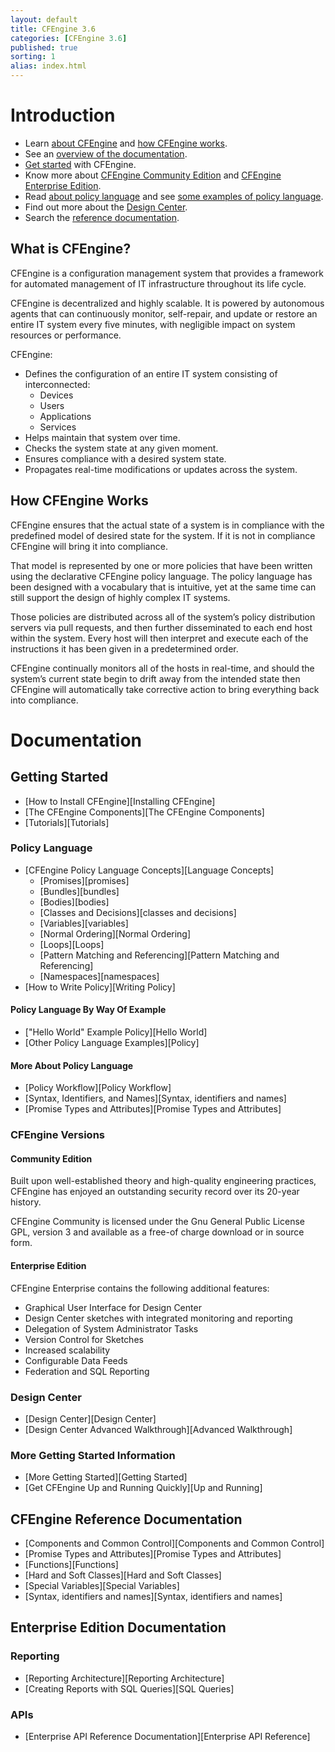 ```yaml
---
layout: default
title: CFEngine 3.6
categories: [CFEngine 3.6]
published: true
sorting: 1
alias: index.html
---
```


# Introduction

* Learn [about CFEngine](#what-is-cfengine) and [how CFEngine works](#how-cfengine-works).
* See an [overview of the documentation](#documentation).
* [Get started](#getting-started) with CFEngine.
* Know more about [CFEngine Community Edition](#community-edition) and [CFEngine Enterprise Edition](#enterprise-edition).
* Read [about policy language](#policy-language) and see [some examples of policy language](#policy-language-by-way-of-example).
* Find out more about the [Design Center](#design-center).
* Search the [reference documentation](#reference-documentation).
  

## What is CFEngine? ##

CFEngine is a configuration management system that provides a framework for automated management of IT infrastructure throughout its life cycle.

CFEngine is decentralized and highly scalable. It is powered by autonomous agents that can continuously monitor, self-repair, and update or restore an entire IT system every five minutes, with negligible impact on system resources or performance.

CFEngine:

* Defines the configuration of an entire IT system consisting of interconnected:
	* Devices
	* Users
	* Applications
	* Services 
* Helps maintain that system over time. 
* Checks the system state at any given moment. 
* Ensures compliance with a desired system state. 
* Propagates real-time modifications or updates across the system.

## How CFEngine Works ##

CFEngine ensures that the actual state of a system is in compliance with the predefined model of desired state for the system. If it is not in compliance CFEngine will bring it into compliance.

That model is represented by one or more policies that have been written using the declarative CFEngine policy language. The policy language has been designed with a vocabulary that is intuitive, yet at the same time can still support the design of highly complex IT systems.

Those policies are distributed across all of the system’s policy distribution servers via pull requests, and then further disseminated to each end host within the system. Every host will then interpret and execute each of the instructions it has been given in a predetermined order. 

CFEngine continually monitors all of the hosts in real-time, and should the system’s current state begin to drift away from the intended state then CFEngine will automatically take corrective action to bring everything back into compliance.

# Documentation #

## Getting Started ##

* [How to Install CFEngine][Installing CFEngine]
* [The CFEngine Components][The CFEngine Components]
* [Tutorials][Tutorials]

### Policy Language ###

* [CFEngine Policy Language Concepts][Language Concepts]
	* [Promises][promises]
	* [Bundles][bundles]
	* [Bodies][bodies]
	* [Classes and Decisions][classes and decisions]
	* [Variables][variables]
	* [Normal Ordering][Normal Ordering]
	* [Loops][Loops]
	* [Pattern Matching and Referencing][Pattern Matching and Referencing]
	* [Namespaces][namespaces]
* [How to Write Policy][Writing Policy]

#### Policy Language By Way Of Example ####

* ["Hello World" Example Policy][Hello World]
* [Other Policy Language Examples][Policy]

#### More About Policy Language ####

* [Policy Workflow][Policy Workflow] 
* [Syntax, Identifiers, and Names][Syntax, identifiers and names] 
* [Promise Types and Attributes][Promise Types and Attributes]

### CFEngine Versions ###

#### Community Edition ####

Built upon well-established theory and high-quality engineering practices, CFEngine has enjoyed an outstanding security record over its 20-year history. 

CFEngine Community is licensed under the Gnu General Public License GPL, version 3 and available as a free-of charge download or in source form.

#### Enterprise Edition ####

CFEngine Enterprise contains the following additional features:

* Graphical User Interface for Design Center 
* Design Center sketches with integrated monitoring and reporting
* Delegation of System Administrator Tasks 
* Version Control for Sketches 
* Increased scalability 	
* Configurable Data Feeds
* Federation and SQL Reporting 

### Design Center ###
 
* [Design Center][Design Center]
* [Design Center Advanced Walkthrough][Advanced Walkthrough]

### More Getting Started Information ###
* [More Getting Started][Getting Started]
* [Get CFEngine Up and Running Quickly][Up and Running]

## CFEngine Reference Documentation ##

* [Components and Common Control][Components and Common Control]
* [Promise Types and Attributes][Promise Types and Attributes]
* [Functions][Functions]
* [Hard and Soft Classes][Hard and Soft Classes]
* [Special Variables][Special Variables]
* [Syntax, identifiers and names][Syntax, identifiers and names]

## Enterprise Edition Documentation ##

### Reporting ###
* [Reporting Architecture][Reporting Architecture]
* [Creating Reports with SQL Queries][SQL Queries] 

### APIs ###
* [Enterprise API Reference Documentation][Enterprise API Reference]












